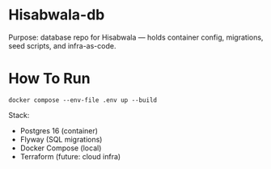 # Hisabwala-db
Purpose: database repo for Hisabwala — holds container config, migrations, seed scripts, and infra-as-code.

# How To Run
`docker compose --env-file .env up --build`

Stack:
- Postgres 16 (container)
- Flyway (SQL migrations)
- Docker Compose (local)
- Terraform (future: cloud infra)